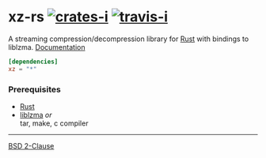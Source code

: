 xz-rs [![crates-i][]][crates-a] [![travis-i][]][travis-a]
========

A streaming compression/decompression library for [Rust][] with bindings to
liblzma. [Documentation][doc]

```toml
[dependencies]
xz = "*"
```

### Prerequisites

* [Rust][]
* [liblzma][] *or*<br>
  tar, make, c compiler

--------

[BSD 2-Clause](LICENSE.md)

[crates-i]: https://img.shields.io/crates/v/xz.svg
[crates-a]: https://crates.io/crates/xz
[travis-i]: https://travis-ci.org/simnalamburt/xz-rs.svg?branch=master
[travis-a]: https://travis-ci.org/simnalamburt/xz-rs

[Rust]: http://rust-lang.org
[doc]: http://simnalamburt.github.io/xz-rs
[liblzma]: http://tukaani.org/xz

